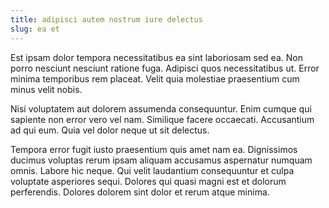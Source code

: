 ```yaml
---
title: adipisci autem nostrum iure delectus
slug: ea et
---
```


Est ipsam dolor tempora necessitatibus ea sint laboriosam sed ea. Non porro nesciunt nesciunt ratione fuga. Adipisci quos necessitatibus ut. Error minima temporibus rem placeat. Velit quia molestiae praesentium cum minus velit nobis.

Nisi voluptatem aut dolorem assumenda consequuntur. Enim cumque qui sapiente non error vero vel nam. Similique facere occaecati. Accusantium ad qui eum. Quia vel dolor neque ut sit delectus.

Tempora error fugit iusto praesentium quis amet nam ea. Dignissimos ducimus voluptas rerum ipsam aliquam accusamus aspernatur numquam omnis. Labore hic neque. Qui velit laudantium consequuntur et culpa voluptate asperiores sequi. Dolores qui quasi magni est et dolorum perferendis. Dolores dolorem sint dolor et rerum atque minima.
